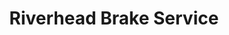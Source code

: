 ---
title: "Riverhead Brake Service"
url: /riverhead/riverhead-brake-service/
shop: Autowerkstatt
---